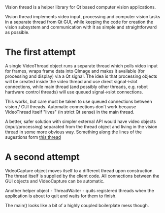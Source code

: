 Vision thread is a helper library for Qt based computer vision applications.

Vision thread implements video input, processing and computer vision tasks in a separate thread from Qt GUI, while
keeping the code for creation the vision subsystem and communication with it as simple and straightforward as possible.

# The first attempt

A single VideoThread object runs a separate thread which polls video input for frames, wraps frame data into
QImage and makes it available (for processing and display) via a Qt signal. The idea is that processing objects will be
created inside the video thread and use direct signal->slot connections, while main thread (and possibly other threads,
e.g. robot hardware control threads) will use queued signal->slot connections.

This works, but care must be taken to use queued connections between vision / GUI threads. Automatic connections don't
work because VideoThread itself "lives" (in strict Qt sense) in the main thread.

A better, safer solution with simpler external API would have video objects (input/processing) separated from the
thread object and living in the vision thread in some more obvious way. Something along the lines of the sugestions
form [this thread](http://lists.trolltech.com/qt-interest/2007-09/thread00073-0.html)

# A second attempt

VideoCapture object moves itself to a different thread upon construction. The thread itself is supplied by the client
code. All connections between the GUI objects and VideoCapture can be automatic.

Another helper object - ThreadWaiter - quits registered threads when the application is about to quit and waits for
them to finish.

The main() looks like a bit of a highly coupled boilerplate mess though.

